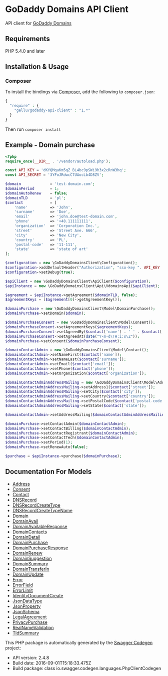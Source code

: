 # GoDaddy Domains API Client

API client for [GoDaddy Domains](https://developer.godaddy.com) 

## Requirements

PHP 5.4.0 and later

## Installation & Usage
### Composer

To install the bindings via [Composer](http://getcomposer.org/), add the following to `composer.json`:

```php
{
  "require" : {
    "gellu/godaddy-api-client" : "1.*"
  }
}
```

Then run `composer install`


## Example - Domain purchase

```php
<?php
require_once(__DIR__ . '/vendor/autoload.php');

const API_KEY = 'dKYQMqaKm5qZ_BL4bc9pSWi9h3x2cRnW3hq';
const API_SECRET = '3YFoJRdwcC7UAocLb4D8ZV';

$domain 			= 'test-domain.com';
$domainPeriod 		= 1;
$domainAutoRenew	= false;
$domainTLD 			= 'pl';
$contact 			= [
	'name'			=> 'John',
	'surname'		=> 'Doe',
	'email'			=> 'john.doe@test-domain.com',
	'phone'			=> '+48.111111111',
	'organization'	=> 'Corporation Inc.',
	'street'		=> 'Street Ave. 666',
	'city'			=> 'New City',
	'country'		=> 'PL',
	'postal-code'	=> '11-111',
	'state'			=> 'state of art'
];

$configuration = new \GoDaddyDomainsClient\Configuration();
$configuration->addDefaultHeader("Authorization", "sso-key ". API_KEY .":". API_SECRET);
$configuration->setDebug(true);

$apiClient = new \GoDaddyDomainsClient\ApiClient($configuration);
$apiInstance = new \GoDaddyDomainsClient\Api\VdomainsApi($apiClient);

$agreement = $apiInstance->getAgreement($domainTLD, false);
$agreementKeys = [$agreement[0]->getAgreementKey()];

$domainPurchase = new \GoDaddyDomainsClient\Model\DomainPurchase();
$domainPurchase->setDomain($domain);

$domainPurchaseConsent = new \GoDaddyDomainsClient\Model\Consent();
$domainPurchaseConsent->setAgreementKeys($agreementKeys);
$domainPurchaseConsent->setAgreedBy($contact['name'] . ' ' . $contact['surname']);
$domainPurchaseConsent->setAgreedAt(date("Y-m-d\TH:i:s\Z"));
$domainPurchase->setConsent($domainPurchaseConsent);

$domainContactAdmin = new \GoDaddyDomainsClient\Model\Contact();
$domainContactAdmin->setNameFirst($contact['name']);
$domainContactAdmin->setNameLast($contact['surname']);
$domainContactAdmin->setEmail($contact['email']);
$domainContactAdmin->setPhone($contact['phone']);
$domainContactAdmin->setOrganization($contact['organization']);

$domainContactAdminAddressMailing = new \GoDaddyDomainsClient\Model\Address();
$domainContactAdminAddressMailing->setAddress1($contact['street']);
$domainContactAdminAddressMailing->setCity($contact['city']);
$domainContactAdminAddressMailing->setCountry($contact['country']);
$domainContactAdminAddressMailing->setPostalCode($contact['postal-code']);
$domainContactAdminAddressMailing->setState($contact['state']);

$domainContactAdmin->setAddressMailing($domainContactAdminAddressMailing);

$domainPurchase->setContactAdmin($domainContactAdmin);
$domainPurchase->setContactBilling($domainContactAdmin);
$domainPurchase->setContactRegistrant($domainContactAdmin);
$domainPurchase->setContactTech($domainContactAdmin);
$domainPurchase->setPeriod(1);
$domainPurchase->setRenewAuto(false);

$purchase = $apiInstance->purchase($domainPurchase);
```

## Documentation For Models

 - [Address](docs/Model/Address.md)
 - [Consent](docs/Model/Consent.md)
 - [Contact](docs/Model/Contact.md)
 - [DNSRecord](docs/Model/DNSRecord.md)
 - [DNSRecordCreateType](docs/Model/DNSRecordCreateType.md)
 - [DNSRecordCreateTypeName](docs/Model/DNSRecordCreateTypeName.md)
 - [Domain](docs/Model/Domain.md)
 - [DomainAvail](docs/Model/DomainAvail.md)
 - [DomainAvailableResponse](docs/Model/DomainAvailableResponse.md)
 - [DomainContacts](docs/Model/DomainContacts.md)
 - [DomainDetail](docs/Model/DomainDetail.md)
 - [DomainPurchase](docs/Model/DomainPurchase.md)
 - [DomainPurchaseResponse](docs/Model/DomainPurchaseResponse.md)
 - [DomainRenew](docs/Model/DomainRenew.md)
 - [DomainSuggestion](docs/Model/DomainSuggestion.md)
 - [DomainSummary](docs/Model/DomainSummary.md)
 - [DomainTransferIn](docs/Model/DomainTransferIn.md)
 - [DomainUpdate](docs/Model/DomainUpdate.md)
 - [Error](docs/Model/Error.md)
 - [ErrorField](docs/Model/ErrorField.md)
 - [ErrorLimit](docs/Model/ErrorLimit.md)
 - [IdentityDocumentCreate](docs/Model/IdentityDocumentCreate.md)
 - [JsonDataType](docs/Model/JsonDataType.md)
 - [JsonProperty](docs/Model/JsonProperty.md)
 - [JsonSchema](docs/Model/JsonSchema.md)
 - [LegalAgreement](docs/Model/LegalAgreement.md)
 - [PrivacyPurchase](docs/Model/PrivacyPurchase.md)
 - [RealNameValidation](docs/Model/RealNameValidation.md)
 - [TldSummary](docs/Model/TldSummary.md)


This PHP package is automatically generated by the [Swagger Codegen](https://github.com/swagger-api/swagger-codegen) project:

- API version: 2.4.8
- Build date: 2016-09-01T15:18:33.475Z
- Build package: class io.swagger.codegen.languages.PhpClientCodegen

